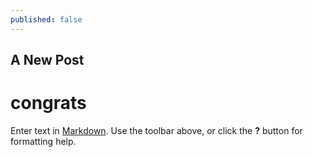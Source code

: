 ```yaml
---
published: false
---
```

## A New Post

# congrats

Enter text in [Markdown](http://daringfireball.net/projects/markdown/). Use the toolbar above, or click the **?** button for formatting help.
